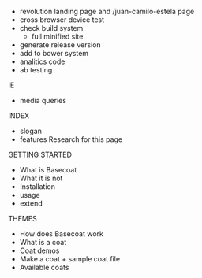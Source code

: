 - revolution landing page and /juan-camilo-estela page
- cross browser device test
- check build system
	- full minified site
- generate release version
- add to bower system
- analitics code
- ab testing



IE
- media queries

INDEX
- slogan
- features
Research for this page

GETTING STARTED
- What is Basecoat
- What it is not
- Installation
- usage
- extend

THEMES
- How does Basecoat work
- What is a coat
- Coat demos
- Make a coat + sample coat file
- Available coats




